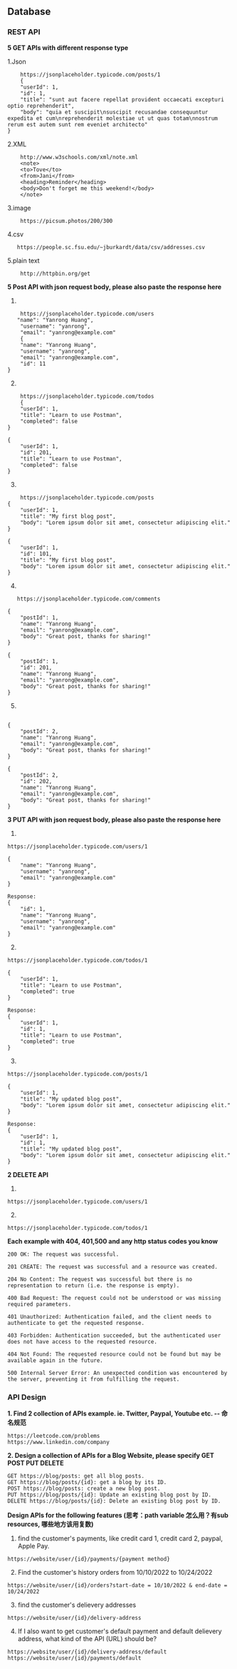 ## Database

### REST API
**5 GET APIs with different response type**

1.Json
```
    https://jsonplaceholder.typicode.com/posts/1
    {
    "userId": 1,
    "id": 1,
    "title": "sunt aut facere repellat provident occaecati excepturi optio reprehenderit",
    "body": "quia et suscipit\nsuscipit recusandae consequuntur expedita et cum\nreprehenderit molestiae ut ut quas totam\nnostrum rerum est autem sunt rem eveniet architecto"
}
```
2.XML
```
    http://www.w3schools.com/xml/note.xml
    <note>
    <to>Tove</to>
    <from>Jani</from>
    <heading>Reminder</heading>
    <body>Don't forget me this weekend!</body>
    </note>
```
3.image
```
    https://picsum.photos/200/300
```
4.csv
```
   https://people.sc.fsu.edu/~jburkardt/data/csv/addresses.csv
```
5.plain text
```
    http://httpbin.org/get
```

**5 Post API with json request body, please also paste the response here**

1.
```
    https://jsonplaceholder.typicode.com/users
   "name": "Yanrong Huang",
    "username": "yanrong",
    "email": "yanrong@example.com"
    {
    "name": "Yanrong Huang",
    "username": "yanrong",
    "email": "yanrong@example.com",
    "id": 11
}
```
2.
```
    https://jsonplaceholder.typicode.com/todos
    {
    "userId": 1,
    "title": "Learn to use Postman",
    "completed": false
}

{
    "userId": 1,
    "id": 201,
    "title": "Learn to use Postman",
    "completed": false
}
```
3.
```
    https://jsonplaceholder.typicode.com/posts
{
    "userId": 1,
    "title": "My first blog post",
    "body": "Lorem ipsum dolor sit amet, consectetur adipiscing elit."
}

{
    "userId": 1,
    "id": 101,
    "title": "My first blog post",
    "body": "Lorem ipsum dolor sit amet, consectetur adipiscing elit."
}

```
4.
```
   https://jsonplaceholder.typicode.com/comments

{
    "postId": 1,
    "name": "Yanrong Huang",
    "email": "yanrong@example.com",
    "body": "Great post, thanks for sharing!"
}

{
    "postId": 1,
    "id": 201,
    "name": "Yanrong Huang",
    "email": "yanrong@example.com",
    "body": "Great post, thanks for sharing!"
}

```
5.
``` https://jsonplaceholder.typicode.com/comments

{
    "postId": 2,
    "name": "Yanrong Huang",
    "email": "yanrong@example.com",
    "body": "Great post, thanks for sharing!"
}

{
    "postId": 2,
    "id": 202,
    "name": "Yanrong Huang",
    "email": "yanrong@example.com",
    "body": "Great post, thanks for sharing!"
}
```

**3 PUT API with json request body, please also paste the response here**

1.
```
https://jsonplaceholder.typicode.com/users/1

{
    "name": "Yanrong Huang",
    "username": "yanrong",
    "email": "yanrong@example.com"
}

Response:
{
    "id": 1,
    "name": "Yanrong Huang",
    "username": "yanrong",
    "email": "yanrong@example.com"
}

```
2.
```
https://jsonplaceholder.typicode.com/todos/1

{
    "userId": 1,
    "title": "Learn to use Postman",
    "completed": true
}

Response:
{
    "userId": 1,
    "id": 1,
    "title": "Learn to use Postman",
    "completed": true
}

```
3.
```
https://jsonplaceholder.typicode.com/posts/1

{
    "userId": 1,
    "title": "My updated blog post",
    "body": "Lorem ipsum dolor sit amet, consectetur adipiscing elit."
}

Response:
{
    "userId": 1,
    "id": 1,
    "title": "My updated blog post",
    "body": "Lorem ipsum dolor sit amet, consectetur adipiscing elit."
}
```

**2 DELETE API**

1.
```
https://jsonplaceholder.typicode.com/users/1
```
2.
```
https://jsonplaceholder.typicode.com/todos/1
```

**Each example with 404, 401,500 and any http status codes you know**
```
200 OK: The request was successful.
    
201 CREATE: The request was successful and a resource was created.

204 No Content: The request was successful but there is no representation to return (i.e. the response is empty).

400 Bad Request: The request could not be understood or was missing required parameters.

401 Unauthorized: Authentication failed, and the client needs to authenticate to get the requested response.

403 Forbidden: Authentication succeeded, but the authenticated user does not have access to the requested resource.

404 Not Found: The requested resource could not be found but may be available again in the future.

500 Internal Server Error: An unexpected condition was encountered by the server, preventing it from fulfilling the request.
```

### API Design
**1. Find 2 collection of APIs example. ie. Twitter, Paypal, Youtube etc. -- 命名规范**
```
https://leetcode.com/problems
https://www.linkedin.com/company
```
**2. Design a collection of APIs for a Blog Website, please specify GET POST PUT DELETE**
```
GET https://blog/posts: get all blog posts.
GET https://blog/posts/{id}: get a blog by its ID.
POST https://blog/posts: create a new blog post.
PUT https://blog/posts/{id}: Update an existing blog post by ID.
DELETE https://blog/posts/{id}: Delete an existing blog post by ID.

```
**Design APIs for the following features (思考：path variable 怎么⽤？有sub resources, 哪些地⽅该⽤复数)**
1. find the customer's payments, like credit card 1, credit card 2, paypal, Apple Pay.
```
https://website/user/{id}/payments/{payment method}
```
2. Find the customer's history orders from 10/10/2022 to 10/24/2022
```
https://website/user/{id}/orders?start-date = 10/10/2022 & end-date = 10/24/2022
```
3. find the customer's delievery addresses

```
https://website/user/{id}/delivery-address
```
4. If I also want to get customer's default payment and default delievery address, what kind of the API (URL)
should be?
```
https://website/user/{id}/delivery-address/default
https://website/user/{id}/payments/default
```